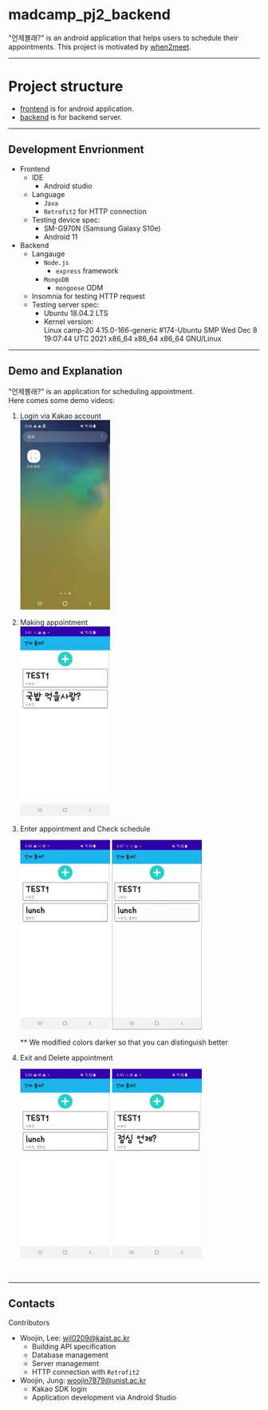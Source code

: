 # madcamp_pj2_backend
"언제볼래?" is an android application that helps users to schedule their appointments. This project is motivated by [when2meet](https://www.when2meet.com/).

---
# Project structure
- [frontend](https://github.com/woojin7879/when2meet_frontend) is for android application.
- [backend](https://github.com/woojinnn/madcamp_pj2_backend) is for backend server.

---
## Development Envrionment
- Frontend
    - IDE
        - Android studio
    - Language
        - `Java`
        - `Retrofit2` for HTTP connection
    - Testing device spec:
        - SM-G970N (Samsung Galaxy S10e)
        - Android 11
- Backend
    - Langauge
        - `Node.js`
            - `express` framework
        - `MongoDB`
            - `mongoose` ODM
    - Insomnia for testing HTTP request
    - Testing server spec:
        - Ubuntu 18.04.2 LTS
        - Kernel version:  
            Linux camp-20 4.15.0-166-generic #174-Ubuntu SMP Wed Dec 8 19:07:44 UTC 2021 x86_64 x86_64 x86_64 GNU/Linux

---
## Demo and Explanation
"언제볼래?" is an application for scheduling appointment.  
Here comes some demo videos:  
1. Login via Kakao account  
    <img src="./res/로그인_gif.gif" width="180" height="380">

2. Making appointment  
    <img src="./res/약속 만들기_gif.gif" width="180" height="380">

3. Enter appointment and Check schedule
    <p>
    <img src="./res/약속 들어가기_gif.gif" width="180" height="380">
    <img src="./res/n명가능_gif.gif" width="180" height="380">
    </p>  
    ** We modified colors darker so that you can distinguish better

4. Exit and Delete appointment  
    <p>
    <img src="./res/나가기_gif.gif" width="180" height="380">
    <img src="./res/삭제하기_gif.gif" width="180" height="380">
    </p>

</br>

---
## Contacts
Contributors
- Woojin, Lee: wjl0209@kaist.ac.kr
    - Building API specification
    - Database management
    - Server management
    - HTTP connection with `Retrofit2`
- Woojin, Jung: woojin7879@unist.ac.kr
    - Kakao SDK login
    - Application development via Android Studio